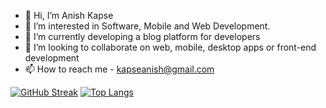 - 👋 Hi, I’m Anish Kapse
- 👀 I’m interested in Software, Mobile and Web Development.
- 🌱 I’m currently developing a blog platform for developers
- 💞️ I’m looking to collaborate on web, mobile, desktop apps or front-end development
- 📫 How to reach me - kapseanish@gmail.com


[![GitHub Streak](http://github-readme-streak-stats.herokuapp.com?user=theonlyanish&theme=dark&background=000000)](https://git.io/streak-stats)
[![Top Langs](https://github-readme-stats.vercel.app/api/top-langs/?username=theonlyanish&layout=compact&theme=vision-friendly-dark)](https://github.com/anuraghazra/github-readme-stats)


<!---
theonlyanish/theonlyanish is a ✨ special ✨ repository because its `README.md` (this file) appears on your GitHub profile.
You can click the Preview link to take a look at your changes.
--->
